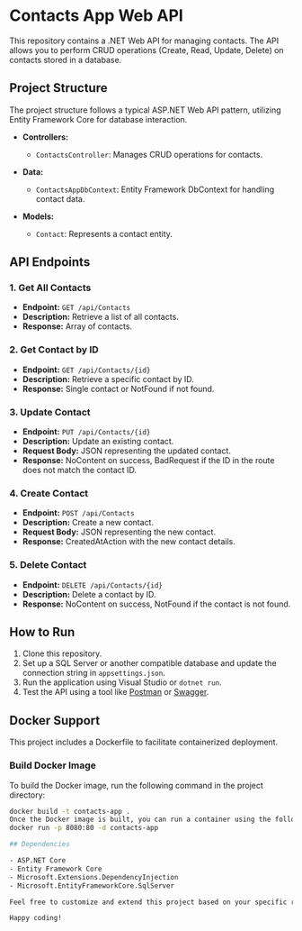 # Contacts App Web API

This repository contains a .NET Web API for managing contacts. The API allows you to perform CRUD operations (Create, Read, Update, Delete) on contacts stored in a database.

## Project Structure

The project structure follows a typical ASP.NET Web API pattern, utilizing Entity Framework Core for database interaction.

- **Controllers:**
  - `ContactsController`: Manages CRUD operations for contacts.

- **Data:**
  - `ContactsAppDbContext`: Entity Framework DbContext for handling contact data.

- **Models:**
  - `Contact`: Represents a contact entity.

## API Endpoints

### 1. Get All Contacts

- **Endpoint:** `GET /api/Contacts`
- **Description:** Retrieve a list of all contacts.
- **Response:** Array of contacts.

### 2. Get Contact by ID

- **Endpoint:** `GET /api/Contacts/{id}`
- **Description:** Retrieve a specific contact by ID.
- **Response:** Single contact or NotFound if not found.

### 3. Update Contact

- **Endpoint:** `PUT /api/Contacts/{id}`
- **Description:** Update an existing contact.
- **Request Body:** JSON representing the updated contact.
- **Response:** NoContent on success, BadRequest if the ID in the route does not match the contact ID.

### 4. Create Contact

- **Endpoint:** `POST /api/Contacts`
- **Description:** Create a new contact.
- **Request Body:** JSON representing the new contact.
- **Response:** CreatedAtAction with the new contact details.

### 5. Delete Contact

- **Endpoint:** `DELETE /api/Contacts/{id}`
- **Description:** Delete a contact by ID.
- **Response:** NoContent on success, NotFound if the contact is not found.

## How to Run

1. Clone this repository.
2. Set up a SQL Server or another compatible database and update the connection string in `appsettings.json`.
3. Run the application using Visual Studio or `dotnet run`.
4. Test the API using a tool like [Postman](https://www.postman.com/) or [Swagger](https://swagger.io/).

## Docker Support

This project includes a Dockerfile to facilitate containerized deployment.

### Build Docker Image

To build the Docker image, run the following command in the project directory:

```bash
docker build -t contacts-app .
Once the Docker image is built, you can run a container using the following command:
docker run -p 8080:80 -d contacts-app

## Dependencies

- ASP.NET Core
- Entity Framework Core
- Microsoft.Extensions.DependencyInjection
- Microsoft.EntityFrameworkCore.SqlServer

Feel free to customize and extend this project based on your specific requirements. For any issues or improvements, please create an issue or submit a pull request.

Happy coding!
